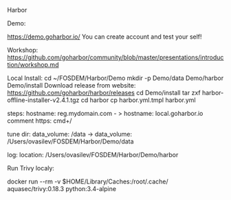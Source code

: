 Harbor

Demo:

https://demo.goharbor.io/
You can create account and test your self!

Workshop:
https://github.com/goharbor/community/blob/master/presentations/introduction/workshop.md

Local Install:
cd ~/FOSDEM/Harbor/Demo
mkdir -p Demo/data Demo/harbor Demo/install
Download release from website: https://github.com/goharbor/harbor/releases
cd Demo/install
tar zxf harbor-offline-installer-v2.4.1.tgz 
cd harbor
cp harbor.yml.tmpl harbor.yml

steps:
hostname: reg.mydomain.com - > hostname: local.goharbor.io
comment https: cmd+/

tune dir: data_volume: /data -> data_volume: /Users/ovasilev/FOSDEM/Harbor/Demo/data

log: location: /Users/ovasilev/FOSDEM/Harbor/Demo/harbor



Run Trivy localy: 

docker run --rm -v $HOME/Library/Caches:/root/.cache/ aquasec/trivy:0.18.3 python:3.4-alpine

